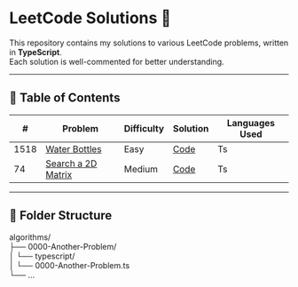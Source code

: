 # LeetCode Solutions 🚀

This repository contains my solutions to various LeetCode problems, written in **TypeScript**.  
Each solution is well-commented for better understanding.  

---

## 📂 Table of Contents

| #   | Problem | Difficulty | Solution | Languages Used |
|-----|-----------------|-------------------|-----------------|-----------------
| 1518   | [Water Bottles](https://leetcode.com/problems/water-bottles/) | Easy | [Code](./algorithms/1518-Water-Bottles) | Ts
| 74   | [Search a 2D Matrix](https://leetcode.com/problems/search-a-2d-matrix/) | Medium | [Code](./algorithms/74-Search-a-2D-Matrix) | Ts


---

## 📖 Folder Structure

algorithms/ <br/>
├── 0000-Another-Problem/ <br/>
│         └── typescript/ <br/>
│                   └── 0000-Another-Problem.ts <br/>
└── ...
